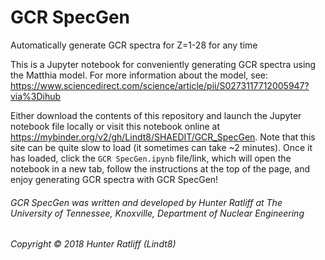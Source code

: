# GCR SpecGen
Automatically generate GCR spectra for Z=1-28 for any time

This is a Jupyter notebook for conveniently generating GCR spectra using the Matthia model.
For more information about the model, see: https://www.sciencedirect.com/science/article/pii/S0273117712005947?via%3Dihub

Either download the contents of this repository and launch the Jupyter notebook file locally or visit this notebook online at https://mybinder.org/v2/gh/Lindt8/SHAEDIT/GCR_SpecGen.  Note that this site can be quite slow to load (it sometimes can take ~2 minutes).  Once it has loaded, click the ``GCR SpecGen.ipynb`` file/link, which will open the notebook in a new tab, follow the instructions at the top of the page, and enjoy generating GCR spectra with GCR SpecGen!

###### GCR SpecGen was written and developed by Hunter Ratliff at The University of Tennessee, Knoxville, Department of Nuclear Engineering 
###### Copyright &#169; 2018 Hunter Ratliff (Lindt8) 
